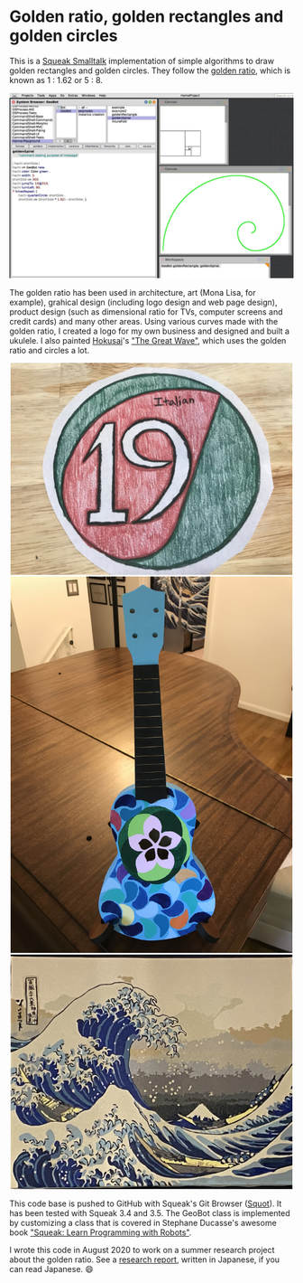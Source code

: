 # Golden ratio, golden rectangles and golden circles

This is a [Squeak Smalltalk](https://squeak.org/) implementation of simple algorithms to draw golden rectangles and golden circles. They follow the [golden ratio](https://en.wikipedia.org/wiki/Golden_ratio), which is known as 1 : 1.62 or 5 : 8. 

<p align="center">
  <img src="images/golden-ratio-desktop.jpg" width="800" />
</p>

The golden ratio has been used in architecture, art (Mona Lisa, for example), grahical design (including logo design and web page design), product design (such as dimensional ratio for TVs, computer screens and credit cards) and many other areas. Using various curves made with the golden ratio, I created a logo for my own business and designed and built a ukulele. I also painted [Hokusai](https://en.wikipedia.org/wiki/Hokusai)'s ["The Great Wave"](https://en.wikipedia.org/wiki/The_Great_Wave_off_Kanagawa), which uses the golden ratio and circles a lot. 

<p align="center">
  <img src="images/logo.jpg" width="500" />
  <br>
  <img src="images/ukulele.jpg" width="500" />
  <br>
  <img src="images/hokusai.jpg" width="500" />
</p>

This code base is pushed to GitHub with Squeak's Git Browser ([Squot](https://github.com/hpi-swa/Squot)). It has been tested with Squeak 3.4 and 3.5. The GeoBot class is implemented by customizing a class that is covered in Stephane Ducasse's awesome book ["Squeak: Learn Programming with Robots"](https://smile.amazon.com/Squeak-Programming-Robots-Technology-Action/dp/1590594916/).

I wrote this code in August 2020 to work on a summer research project about the golden ratio. See a [research report](https://drive.google.com/file/d/1aJgUu42q626hH9AvrM_HHyUy8is_DSw9/view?usp=sharing), written in Japanese, if you can read Japanese. :smile: 
